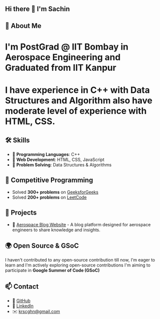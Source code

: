## Hi there 👋 I'm Sachin
## 🚀 About Me
# I'm **PostGrad @ IIT Bombay in Aerospace Engineering** and Graduated from **IIT Kanpur**
# I have experience in C++ with Data Structures and Algorithm also have moderate level of experience with HTML, CSS.

## 🛠 Skills
- 🔹 **Programming Languages**: C++
- 🔹 **Web Development**: HTML, CSS, JavaScript
- 🔹 **Problem Solving**: Data Structures & Algorithms

## 🎯 Competitive Programming
- Solved **300+ problems** on [GeeksforGeeks](https://www.geeksforgeeks.org/user/krsc11h3/)
- Solved **200+ problems** on [LeetCode](https://leetcode.com/u/kumarsa/)

## 📂 Projects
- 🚀 [Aerospace Blog Website](https://github.com/Sachin001k/aerospace-blog) - A blog platform designed for aerospace engineers to share knowledge and insights.

## 🌍 Open Source & GSoC
I haven't contributed to any open-source contribution till now, I'm eager to learn and I'm actively exploring open-source contributions 
I'm aiming to participate in **Google Summer of Code (GSoC)**


## 📫 Contact
- 🔗 [GitHub](https://github.com/Sachin001k)
- 🔗 [LinkedIn](https://linkedin.com/in/sachin-kumar-b79432239)
- ✉️ krscghn@gmail.com
<!--
**Sachin001k/Sachin001k** is a ✨ _special_ ✨ repository because its `README.md` (this file) appears on your GitHub profile.

Here are some ideas to get you started:

- 🔭 I’m currently working on ...
- 🌱 I’m currently learning ...
- 👯 I’m looking to collaborate on ...
- 🤔 I’m looking for help with ...
- 💬 Ask me about ...
- 📫 How to reach me: ...
- 😄 Pronouns: ...
- ⚡ Fun fact: ...
-->

